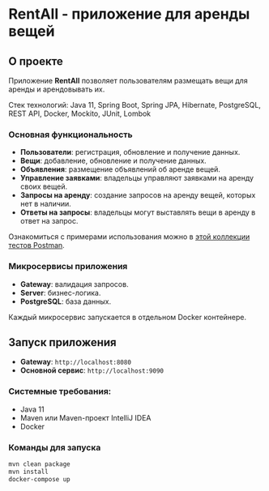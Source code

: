 # RentAll - приложение для аренды вещей

## О проекте

Приложение **RentAll** позволяет пользователям размещать вещи для аренды и арендовывать их.

Стек технологий: Java 11, Spring Boot, Spring JPA, Hibernate, PostgreSQL, REST API, Docker, Mockito, JUnit, Lombok

### Основная функциональность

- **Пользователи**: регистрация, обновление и получение данных.
- **Вещи**: добавление, обновление и получение данных.
- **Объявления**: размещение объявлений об аренде вещей.
- **Управление заявками**: владельцы управляют заявками на аренду своих вещей.
- **Запросы на аренду**: создание запросов на аренду вещей, которых нет в наличии.
- **Ответы на запросы**: владельцы могут выставлять вещи в аренду в ответ на запрос.

Ознакомиться с примерами использования можно в [этой коллекции тестов Postman](https://github.com/yandex-praktikum/java-shareit/blob/add-docker/postman/sprint.json).

### Микросервисы приложения

- **Gateway**: валидация запросов.
- **Server**: бизнес-логика.
- **PostgreSQL**: база данных.

Каждый микросервис запускается в отдельном Docker контейнере.


## Запуск приложения

- **Gateway**: `http://localhost:8080`
- **Основной сервис**: `http://localhost:9090`

### Системные требования:
- Java 11
- Maven или Maven-проект IntelliJ IDEA
- Docker


### Команды для запуска

```bash
mvn clean package
mvn install
docker-compose up
